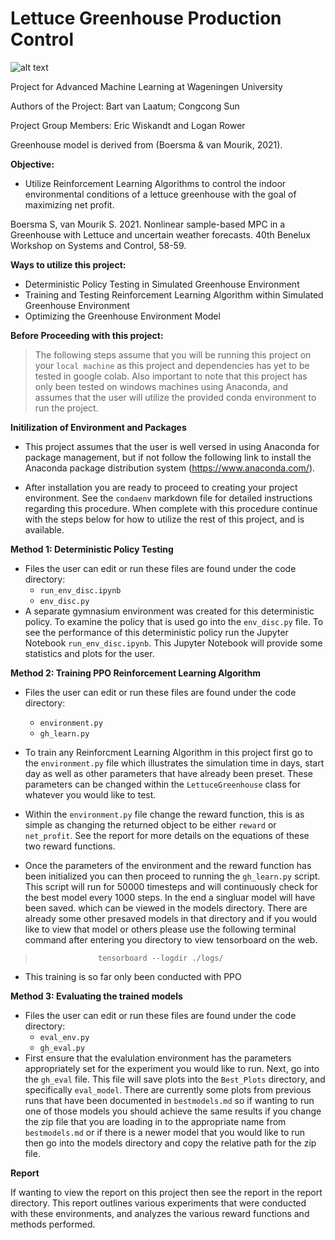 # Lettuce Greenhouse Production Control
![alt text](https://img.agriexpo.online/images_ag/projects/images-g/exploring-ways-to-feed-future-autonomous-greenhouse-challenge-6831-15723631.jpg)




Project for Advanced Machine Learning at Wageningen University 

Authors of the Project: Bart van Laatum; Congcong Sun 

Project Group Members: Eric Wiskandt and Logan Rower

Greenhouse model is derived from (Boersma & van Mourik, 2021). 

**Objective:**
- Utilize Reinforcement Learning Algorithms to control the indoor environmental conditions of a lettuce greenhouse with the goal of maximizing net profit.


Boersma S, van Mourik S. 2021. Nonlinear sample-based MPC in a Greenhouse with Lettuce and uncertain weather forecasts. 40th Benelux Workshop on Systems and Control, 58-59.



**Ways to utilize this project:**
- Deterministic Policy Testing in Simulated Greenhouse Environment
- Training and Testing Reinforcement Learning Algorithm within Simulated Greenhouse Environment
- Optimizing the Greenhouse Environment Model

**Before Proceeding with this project:**

> The following steps assume that you will be running this project on your `local machine` as this project and dependencies has yet to be tested in google colab. Also important to note that this project has only been tested on windows machines using Anaconda, and assumes that the user will utilize the provided conda environment to run the project.


**Initilization of Environment and Packages**
-  This project assumes that the user is well versed in using Anaconda for package management, but if not follow the following link to install the Anaconda package distribution system
(https://www.anaconda.com/).

- After installation you are ready to proceed to creating your project environment. See the `condaenv` markdown file for detailed instructions regarding this procedure. When complete with this procedure continue with the steps below for how to utilize the rest of this project, and is available.


**Method 1: Deterministic Policy Testing**
- Files the user can edit or run these files are found under the code directory:
    * `run_env_disc.ipynb`
    * `env_disc.py`
- A separate gymnasium environment was created for this deterministic policy. To examine the policy that is used go into the `env_disc.py` file. To see the performance of this deterministic policy run the Jupyter Notebook `run_env_disc.ipynb`. This Jupyter Notebook will provide some statistics and plots for the user.


**Method 2: Training PPO Reinforcement Learning Algorithm**
- Files the user can edit or run these files are found under the code directory:
    * `environment.py`
    * `gh_learn.py`

- To train any Reinforcment Learning Algorithm in this project first go to the `environment.py` file which illustrates the simulation time in days, start day as well as other parameters that have already been preset. These parameters can be changed within the `LettuceGreenhouse` class for whatever you would like to test. 

- Within the `environment.py` file change the reward function, this is as simple as changing the returned object to be either `reward` or `net_profit`. See the report for more details on the equations of these two reward functions.

- Once the parameters of the environment and the reward function has been initialized you can then proceed to running the `gh_learn.py` script. This script will run for 50000 timesteps and will continuously check for the best model every 1000 steps. In the end a singluar model will have been saved. which can be viewed in the models directory. There are already some other presaved models in that directory and if you would like to view that model or others please use the following terminal command after entering you directory to view tensorboard on the web. 

>                   tensorboard --logdir ./logs/

- This training is so far only been conducted with PPO

**Method 3: Evaluating the trained models**
- Files the user can edit or run these files are found under the code directory:
    * `eval_env.py`
    * `gh_eval.py`
- First ensure that the evalulation environment has the parameters appropriately set for the experiment you would like to run. Next, go into the `gh_eval` file. This file will save plots into the `Best_Plots` directory, and specifically `eval_model`. There are currently some plots from previous runs that have been documented in `bestmodels.md` so if wanting to run one of those models you should achieve the same results if you change the zip file that you are loading in to the appropriate name from `bestmodels.md` or if there is a newer model that you would like to run then go into the models directory and copy the relative path for the zip file. 


**Report**

 If wanting to view the report on this project then see the report in the report directory. This report outlines various experiments that were conducted with these environments, and analyzes the various reward functions and methods performed. 

